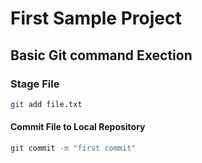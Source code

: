 # First Sample Project

## Basic Git command Exection

### Stage File
```bash
git add file.txt
```
#### Commit File to Local Repository
```bash
git commit -m "first commit"
```
